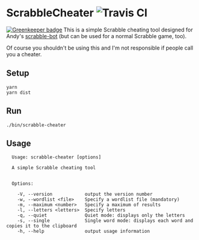 # ScrabbleCheater ![Travis CI](https://api.travis-ci.org/ffflorian/scrabble-cheater.svg?branch=master)

[![Greenkeeper badge](https://badges.greenkeeper.io/ffflorian/scrabble-cheater.svg)](https://greenkeeper.io/)
This is a simple Scrabble cheating tool designed for Andy's [scrabble-bot](https://github.com/AndyLnd/scrabble-bot) (but can be used for a normal Scrabble game, too).

Of course you shouldn't be using this and I'm not responsible if people call you a cheater.

## Setup
```
yarn
yarn dist
```

## Run
```
./bin/scrabble-cheater
```

## Usage
```
  Usage: scrabble-cheater [options]

  A simple Scrabble cheating tool


  Options:

    -V, --version            output the version number
    -w, --wordlist <file>    Specify a wordlist file (mandatory)
    -m, --maximum <number>   Specify a maximum of results
    -l, --letters <letters>  Specify letters
    -q, --quiet              Quiet mode: displays only the letters
    -s, --single             Single word mode: displays each word and copies it to the clipboard
    -h, --help               output usage information
```
